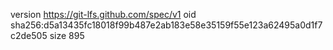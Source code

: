 version https://git-lfs.github.com/spec/v1
oid sha256:d5a13435fc18018f99b487e2ab183e58e35159f55e123a62495a0d1f7c2de505
size 895

